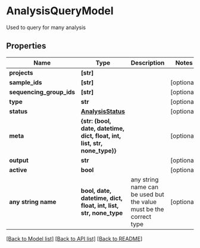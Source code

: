# AnalysisQueryModel

Used to query for many analysis

## Properties
Name | Type | Description | Notes
------------ | ------------- | ------------- | -------------
**projects** | **[str]** |  | 
**sample_ids** | **[str]** |  | [optional] 
**sequencing_group_ids** | **[str]** |  | [optional] 
**type** | **str** |  | [optional] 
**status** | [**AnalysisStatus**](AnalysisStatus.md) |  | [optional] 
**meta** | **{str: (bool, date, datetime, dict, float, int, list, str, none_type)}** |  | [optional] 
**output** | **str** |  | [optional] 
**active** | **bool** |  | [optional] 
**any string name** | **bool, date, datetime, dict, float, int, list, str, none_type** | any string name can be used but the value must be the correct type | [optional]

[[Back to Model list]](../README.md#documentation-for-models) [[Back to API list]](../README.md#documentation-for-api-endpoints) [[Back to README]](../README.md)


